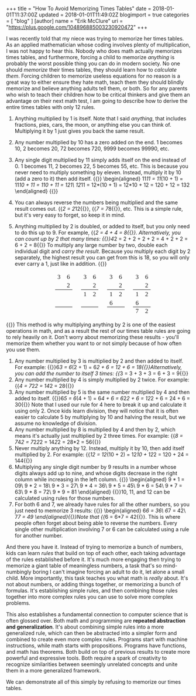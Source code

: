 +++
title = "How To Avoid Memorizing Times Tables"
date = 2018-01-01T11:37:00Z
updated = 2018-01-01T11:49:02Z
blogimport = true 
categories = [ "blog" ]
[author]
	name = "Erik McClure"
	uri = "https://plus.google.com/104896885003230920472"
+++

I was recently told that my niece was trying to memorize her times tables. As an applied mathematician whose coding involves plenty of multiplication, I was not happy to hear this. Nobody who does math actually memorizes times tables, and furthermore, forcing a child to memorize *anything* is probably the worst possible thing you can do in modern society. No one should *memorize* their times tables, they should learn how to *calculate them*. Forcing children to memorize useless equations for no reason is a great way to either ensure they hate math, teach them they should blindly memorize and believe anything adults tell them, or both. So for any parents who wish to teach their children how to be critical thinkers and give them an advantage on their next math test, I am going to describe how to derive the entire times tables with only 12 rules.

 1. Anything multiplied by 1 is itself. Note that I said *anything*, that includes fractions, pies, cars, the moon, or anything else you can think of. Multiplying it by 1 just gives you back the same result.
 
 1. Any number multiplied by 10 has a zero added on the end. 1 becomes 10, 2 becomes 20, 72 becomes 720, 9999 becomes 99990, etc.
 
 1. Any single digit multiplied by 11 simply adds itself on the end instead of 0. 1 becomes 11, 2 becomes 22, 5 becomes 55, etc. This is because you never need to multiply something by eleven. Instead, multiply it by 10 (add a zero to it) then add itself. {{<bmath>}} \begin{aligned} 11*11 = 11*(10 + 1) = 11*10 + 11 = 110 + 11 = 121\\ 12*11 = 12*(10 + 1) = 12*10 + 12 = 120 + 12 = 132 \end{aligned} {{</bmath>}}
 1. You can always reverse the numbers being multiplied and the same result comes out. {{<math>}}12*2 = 2*12{{</math>}}, {{<math>}}8*7 = 7*8{{</math>}}, etc. This is a simple rule, but it's very easy to forget, so keep it in mind.
 
 1. Anything multiplied by 2 is doubled, or added to itself, but you only need to do this up to 9. For example, {{<math>}}4*2 = 4 + 4 = 8{{</math>}}. Alternatively, you can count up by 2 that many times: {{<bmath>}}4*2 = 2 + 2 + 2 + 2 = 4 + 2 + 2 = 6 + 2 = 8{{</bmath>}} To multiply any large number by two, double each individual digit and *carry the result*. Because you multiply each digit by 2 separately, the highest result you can get from this is 18, so you will only ever carry a 1, just like in addition. {{<html>}}<div class="MathJax" id="MathJax-Element-6-Frame" tabindex="0" data-mathml="<math xmlns=&quot;http://www.w3.org/1998/Math/MathML&quot; display=&quot;block&quot;><mtable rowspacing=&quot;4pt&quot; columnspacing=&quot;1em&quot; rowlines=&quot;none solid none solid&quot;><mtr><mtd><mn>3</mn></mtd><mtd><mn>6</mn></mtd></mtr><mtr><mtd /><mtd><mn>2</mn></mtd></mtr><mtr><mtd /><mtd /></mtr><mtr><mtd /><mtd /></mtr><mtr><mtd /><mtd /></mtr></mtable><mspace width=&quot;1em&quot; /><mtable rowspacing=&quot;4pt&quot; columnspacing=&quot;1em&quot; rowlines=&quot;none solid none solid&quot;><mtr><mtd><mn>3</mn></mtd><mtd><mn>6</mn></mtd></mtr><mtr><mtd /><mtd><mn>2</mn></mtd></mtr><mtr><mtd><mn>1</mn></mtd><mtd><mn>2</mn></mtd></mtr><mtr><mtd /><mtd /></mtr><mtr><mtd /><mtd /></mtr></mtable><mspace width=&quot;1em&quot; /><mtable rowspacing=&quot;4pt&quot; columnspacing=&quot;1em&quot; rowlines=&quot;none solid none solid&quot;><mtr><mtd><mn>3</mn></mtd><mtd><mn>6</mn></mtd></mtr><mtr><mtd /><mtd><mn>2</mn></mtd></mtr><mtr><mtd><mn>1</mn></mtd><mtd><mn>2</mn></mtd></mtr><mtr><mtd><mn>6</mn></mtd><mtd /></mtr><mtr><mtd /><mtd /></mtr></mtable><mspace width=&quot;1em&quot; /><mtable rowspacing=&quot;4pt&quot; columnspacing=&quot;1em&quot; rowlines=&quot;none solid none solid&quot;><mtr><mtd><mn>3</mn></mtd><mtd><mn>6</mn></mtd></mtr><mtr><mtd /><mtd><mn>2</mn></mtd></mtr><mtr><mtd><mn>1</mn></mtd><mtd><mn>2</mn></mtd></mtr><mtr><mtd><mn>6</mn></mtd><mtd /></mtr><mtr><mtd><mn>7</mn></mtd><mtd><mn>2</mn></mtd></mtr></mtable></math>" role="presentation" style="text-align: center; position: relative;"><nobr aria-hidden="true"><span class="math" id="MathJax-Span-104" style="width: 19.106em; display: inline-block;"><span style="display: inline-block; position: relative; width: 15.901em; height: 0px; font-size: 120%;"><span style="position: absolute; clip: rect(-1.792em 1015.71em 5.644em -999.997em); top: -2.176em; left: 0em;"><span class="mrow" id="MathJax-Span-105"><span class="mtable" id="MathJax-Span-106" style="padding-right: 0.196em; padding-left: 0.196em;"><span style="display: inline-block; position: relative; width: 2.824em; height: 0px;"><span style="position: absolute; clip: rect(3.657em 1000.45em 10.26em -999.997em); top: -7.24em; left: 0.388em;"><span style="display: inline-block; position: relative; width: 0.516em; height: 0px;"><span style="position: absolute; clip: rect(3.144em 1000.45em 4.17em -999.997em); top: -6.728em; left: 50%; margin-left: -0.253em;"><span class="mtd" id="MathJax-Span-107"><span class="mrow" id="MathJax-Span-108"><span class="mn" id="MathJax-Span-109" style="font-family: MathJax_Main;">3</span></span></span><span style="display: inline-block; width: 0px; height: 3.978em;"></span></span><span style="position: absolute; clip: rect(3.785em 1000em 4.17em -999.997em); top: -5.317em; left: 50%; margin-left: 0em;"><span class="mtd" id="MathJax-Span-113"><span class="mrow" id="MathJax-Span-114"></span></span><span style="display: inline-block; width: 0px; height: 3.978em;"></span></span><span style="position: absolute; clip: rect(3.785em 1000em 4.17em -999.997em); top: -3.907em; left: 50%; margin-left: 0em;"><span class="mtd" id="MathJax-Span-118"><span class="mrow" id="MathJax-Span-119"></span></span><span style="display: inline-block; width: 0px; height: 3.978em;"></span></span><span style="position: absolute; clip: rect(3.785em 1000em 4.17em -999.997em); top: -2.497em; left: 50%; margin-left: 0em;"><span class="mtd" id="MathJax-Span-122"><span class="mrow" id="MathJax-Span-123"></span></span><span style="display: inline-block; width: 0px; height: 3.978em;"></span></span><span style="position: absolute; clip: rect(3.785em 1000em 4.17em -999.997em); top: -1.151em; left: 50%; margin-left: 0em;"><span class="mtd" id="MathJax-Span-126"><span class="mrow" id="MathJax-Span-127"></span></span><span style="display: inline-block; width: 0px; height: 3.978em;"></span></span></span><span style="display: inline-block; width: 0px; height: 7.247em;"></span></span><span style="position: absolute; clip: rect(3.657em 1000.45em 10.26em -999.997em); top: -7.24em; left: 1.926em;"><span style="display: inline-block; position: relative; width: 0.516em; height: 0px;"><span style="position: absolute; clip: rect(3.144em 1000.45em 4.17em -999.997em); top: -6.728em; left: 50%; margin-left: -0.253em;"><span class="mtd" id="MathJax-Span-110"><span class="mrow" id="MathJax-Span-111"><span class="mn" id="MathJax-Span-112" style="font-family: MathJax_Main;">6</span></span></span><span style="display: inline-block; width: 0px; height: 3.978em;"></span></span><span style="position: absolute; clip: rect(3.144em 1000.45em 4.17em -999.997em); top: -5.317em; left: 50%; margin-left: -0.253em;"><span class="mtd" id="MathJax-Span-115"><span class="mrow" id="MathJax-Span-116"><span class="mn" id="MathJax-Span-117" style="font-family: MathJax_Main;">2</span></span></span><span style="display: inline-block; width: 0px; height: 3.978em;"></span></span><span style="position: absolute; clip: rect(3.785em 1000em 4.17em -999.997em); top: -3.907em; left: 50%; margin-left: 0em;"><span class="mtd" id="MathJax-Span-120"><span class="mrow" id="MathJax-Span-121"></span></span><span style="display: inline-block; width: 0px; height: 3.978em;"></span></span><span style="position: absolute; clip: rect(3.785em 1000em 4.17em -999.997em); top: -2.497em; left: 50%; margin-left: 0em;"><span class="mtd" id="MathJax-Span-124"><span class="mrow" id="MathJax-Span-125"></span></span><span style="display: inline-block; width: 0px; height: 3.978em;"></span></span><span style="position: absolute; clip: rect(3.785em 1000em 4.17em -999.997em); top: -1.151em; left: 50%; margin-left: 0em;"><span class="mtd" id="MathJax-Span-128"><span class="mrow" id="MathJax-Span-129"></span></span><span style="display: inline-block; width: 0px; height: 3.978em;"></span></span></span><span style="display: inline-block; width: 0px; height: 7.247em;"></span></span><span style="display: inline-block; overflow: hidden; vertical-align: 0em; border-top: 1.3px solid; width: 2.824em; height: 0px; position: absolute; top: -1.022em; left: 0em;"></span><span style="display: inline-block; overflow: hidden; vertical-align: 0em; border-top: 1.3px solid; width: 2.824em; height: 0px; position: absolute; top: 1.798em; left: 0em;"></span></span></span><span class="mspace" id="MathJax-Span-130" style="height: 0em; vertical-align: 0em; width: 1.029em; display: inline-block; overflow: hidden;"></span><span class="mtable" id="MathJax-Span-131" style="padding-right: 0.196em; padding-left: 0.196em;"><span style="display: inline-block; position: relative; width: 2.824em; height: 0px;"><span style="position: absolute; clip: rect(3.657em 1000.45em 10.26em -999.997em); top: -7.24em; left: 0.388em;"><span style="display: inline-block; position: relative; width: 0.516em; height: 0px;"><span style="position: absolute; clip: rect(3.144em 1000.45em 4.17em -999.997em); top: -6.728em; left: 50%; margin-left: -0.253em;"><span class="mtd" id="MathJax-Span-132"><span class="mrow" id="MathJax-Span-133"><span class="mn" id="MathJax-Span-134" style="font-family: MathJax_Main;">3</span></span></span><span style="display: inline-block; width: 0px; height: 3.978em;"></span></span><span style="position: absolute; clip: rect(3.785em 1000em 4.17em -999.997em); top: -5.317em; left: 50%; margin-left: 0em;"><span class="mtd" id="MathJax-Span-138"><span class="mrow" id="MathJax-Span-139"></span></span><span style="display: inline-block; width: 0px; height: 3.978em;"></span></span><span style="position: absolute; clip: rect(3.144em 1000.45em 4.17em -999.997em); top: -3.907em; left: 50%; margin-left: -0.253em;"><span class="mtd" id="MathJax-Span-143"><span class="mrow" id="MathJax-Span-144"><span class="mn" id="MathJax-Span-145" style="font-family: MathJax_Main;">1</span></span></span><span style="display: inline-block; width: 0px; height: 3.978em;"></span></span><span style="position: absolute; clip: rect(3.785em 1000em 4.17em -999.997em); top: -2.497em; left: 50%; margin-left: 0em;"><span class="mtd" id="MathJax-Span-149"><span class="mrow" id="MathJax-Span-150"></span></span><span style="display: inline-block; width: 0px; height: 3.978em;"></span></span><span style="position: absolute; clip: rect(3.785em 1000em 4.17em -999.997em); top: -1.151em; left: 50%; margin-left: 0em;"><span class="mtd" id="MathJax-Span-153"><span class="mrow" id="MathJax-Span-154"></span></span><span style="display: inline-block; width: 0px; height: 3.978em;"></span></span></span><span style="display: inline-block; width: 0px; height: 7.247em;"></span></span><span style="position: absolute; clip: rect(3.657em 1000.45em 10.26em -999.997em); top: -7.24em; left: 1.926em;"><span style="display: inline-block; position: relative; width: 0.516em; height: 0px;"><span style="position: absolute; clip: rect(3.144em 1000.45em 4.17em -999.997em); top: -6.728em; left: 50%; margin-left: -0.253em;"><span class="mtd" id="MathJax-Span-135"><span class="mrow" id="MathJax-Span-136"><span class="mn" id="MathJax-Span-137" style="font-family: MathJax_Main;">6</span></span></span><span style="display: inline-block; width: 0px; height: 3.978em;"></span></span><span style="position: absolute; clip: rect(3.144em 1000.45em 4.17em -999.997em); top: -5.317em; left: 50%; margin-left: -0.253em;"><span class="mtd" id="MathJax-Span-140"><span class="mrow" id="MathJax-Span-141"><span class="mn" id="MathJax-Span-142" style="font-family: MathJax_Main;">2</span></span></span><span style="display: inline-block; width: 0px; height: 3.978em;"></span></span><span style="position: absolute; clip: rect(3.144em 1000.45em 4.17em -999.997em); top: -3.907em; left: 50%; margin-left: -0.253em;"><span class="mtd" id="MathJax-Span-146"><span class="mrow" id="MathJax-Span-147"><span class="mn" id="MathJax-Span-148" style="font-family: MathJax_Main;">2</span></span></span><span style="display: inline-block; width: 0px; height: 3.978em;"></span></span><span style="position: absolute; clip: rect(3.785em 1000em 4.17em -999.997em); top: -2.497em; left: 50%; margin-left: 0em;"><span class="mtd" id="MathJax-Span-151"><span class="mrow" id="MathJax-Span-152"></span></span><span style="display: inline-block; width: 0px; height: 3.978em;"></span></span><span style="position: absolute; clip: rect(3.785em 1000em 4.17em -999.997em); top: -1.151em; left: 50%; margin-left: 0em;"><span class="mtd" id="MathJax-Span-155"><span class="mrow" id="MathJax-Span-156"></span></span><span style="display: inline-block; width: 0px; height: 3.978em;"></span></span></span><span style="display: inline-block; width: 0px; height: 7.247em;"></span></span><span style="display: inline-block; overflow: hidden; vertical-align: 0em; border-top: 1.3px solid; width: 2.824em; height: 0px; position: absolute; top: -1.022em; left: 0em;"></span><span style="display: inline-block; overflow: hidden; vertical-align: 0em; border-top: 1.3px solid; width: 2.824em; height: 0px; position: absolute; top: 1.798em; left: 0em;"></span></span></span><span class="mspace" id="MathJax-Span-157" style="height: 0em; vertical-align: 0em; width: 1.029em; display: inline-block; overflow: hidden;"></span><span class="mtable" id="MathJax-Span-158" style="padding-right: 0.196em; padding-left: 0.196em;"><span style="display: inline-block; position: relative; width: 2.824em; height: 0px;"><span style="position: absolute; clip: rect(3.657em 1000.45em 10.26em -999.997em); top: -7.24em; left: 0.388em;"><span style="display: inline-block; position: relative; width: 0.516em; height: 0px;"><span style="position: absolute; clip: rect(3.144em 1000.45em 4.17em -999.997em); top: -6.728em; left: 50%; margin-left: -0.253em;"><span class="mtd" id="MathJax-Span-159"><span class="mrow" id="MathJax-Span-160"><span class="mn" id="MathJax-Span-161" style="font-family: MathJax_Main;">3</span></span></span><span style="display: inline-block; width: 0px; height: 3.978em;"></span></span><span style="position: absolute; clip: rect(3.785em 1000em 4.17em -999.997em); top: -5.317em; left: 50%; margin-left: 0em;"><span class="mtd" id="MathJax-Span-165"><span class="mrow" id="MathJax-Span-166"></span></span><span style="display: inline-block; width: 0px; height: 3.978em;"></span></span><span style="position: absolute; clip: rect(3.144em 1000.45em 4.17em -999.997em); top: -3.907em; left: 50%; margin-left: -0.253em;"><span class="mtd" id="MathJax-Span-170"><span class="mrow" id="MathJax-Span-171"><span class="mn" id="MathJax-Span-172" style="font-family: MathJax_Main;">1</span></span></span><span style="display: inline-block; width: 0px; height: 3.978em;"></span></span><span style="position: absolute; clip: rect(3.144em 1000.45em 4.17em -999.997em); top: -2.497em; left: 50%; margin-left: -0.253em;"><span class="mtd" id="MathJax-Span-176"><span class="mrow" id="MathJax-Span-177"><span class="mn" id="MathJax-Span-178" style="font-family: MathJax_Main;">6</span></span></span><span style="display: inline-block; width: 0px; height: 3.978em;"></span></span><span style="position: absolute; clip: rect(3.785em 1000em 4.17em -999.997em); top: -1.151em; left: 50%; margin-left: 0em;"><span class="mtd" id="MathJax-Span-181"><span class="mrow" id="MathJax-Span-182"></span></span><span style="display: inline-block; width: 0px; height: 3.978em;"></span></span></span><span style="display: inline-block; width: 0px; height: 7.247em;"></span></span><span style="position: absolute; clip: rect(3.657em 1000.45em 10.26em -999.997em); top: -7.24em; left: 1.926em;"><span style="display: inline-block; position: relative; width: 0.516em; height: 0px;"><span style="position: absolute; clip: rect(3.144em 1000.45em 4.17em -999.997em); top: -6.728em; left: 50%; margin-left: -0.253em;"><span class="mtd" id="MathJax-Span-162"><span class="mrow" id="MathJax-Span-163"><span class="mn" id="MathJax-Span-164" style="font-family: MathJax_Main;">6</span></span></span><span style="display: inline-block; width: 0px; height: 3.978em;"></span></span><span style="position: absolute; clip: rect(3.144em 1000.45em 4.17em -999.997em); top: -5.317em; left: 50%; margin-left: -0.253em;"><span class="mtd" id="MathJax-Span-167"><span class="mrow" id="MathJax-Span-168"><span class="mn" id="MathJax-Span-169" style="font-family: MathJax_Main;">2</span></span></span><span style="display: inline-block; width: 0px; height: 3.978em;"></span></span><span style="position: absolute; clip: rect(3.144em 1000.45em 4.17em -999.997em); top: -3.907em; left: 50%; margin-left: -0.253em;"><span class="mtd" id="MathJax-Span-173"><span class="mrow" id="MathJax-Span-174"><span class="mn" id="MathJax-Span-175" style="font-family: MathJax_Main;">2</span></span></span><span style="display: inline-block; width: 0px; height: 3.978em;"></span></span><span style="position: absolute; clip: rect(3.785em 1000em 4.17em -999.997em); top: -2.497em; left: 50%; margin-left: 0em;"><span class="mtd" id="MathJax-Span-179"><span class="mrow" id="MathJax-Span-180"></span></span><span style="display: inline-block; width: 0px; height: 3.978em;"></span></span><span style="position: absolute; clip: rect(3.785em 1000em 4.17em -999.997em); top: -1.151em; left: 50%; margin-left: 0em;"><span class="mtd" id="MathJax-Span-183"><span class="mrow" id="MathJax-Span-184"></span></span><span style="display: inline-block; width: 0px; height: 3.978em;"></span></span></span><span style="display: inline-block; width: 0px; height: 7.247em;"></span></span><span style="display: inline-block; overflow: hidden; vertical-align: 0em; border-top: 1.3px solid; width: 2.824em; height: 0px; position: absolute; top: -1.022em; left: 0em;"></span><span style="display: inline-block; overflow: hidden; vertical-align: 0em; border-top: 1.3px solid; width: 2.824em; height: 0px; position: absolute; top: 1.798em; left: 0em;"></span></span></span><span class="mspace" id="MathJax-Span-185" style="height: 0em; vertical-align: 0em; width: 1.029em; display: inline-block; overflow: hidden;"></span><span class="mtable" id="MathJax-Span-186" style="padding-right: 0.196em; padding-left: 0.196em;"><span style="display: inline-block; position: relative; width: 2.824em; height: 0px;"><span style="position: absolute; clip: rect(3.721em 1000.52em 10.388em -999.997em); top: -7.304em; left: 0.388em;"><span style="display: inline-block; position: relative; width: 0.516em; height: 0px;"><span style="position: absolute; clip: rect(3.144em 1000.45em 4.17em -999.997em); top: -6.728em; left: 50%; margin-left: -0.253em;"><span class="mtd" id="MathJax-Span-187"><span class="mrow" id="MathJax-Span-188"><span class="mn" id="MathJax-Span-189" style="font-family: MathJax_Main;">3</span></span></span><span style="display: inline-block; width: 0px; height: 3.978em;"></span></span><span style="position: absolute; clip: rect(3.785em 1000em 4.17em -999.997em); top: -5.317em; left: 50%; margin-left: 0em;"><span class="mtd" id="MathJax-Span-193"><span class="mrow" id="MathJax-Span-194"></span></span><span style="display: inline-block; width: 0px; height: 3.978em;"></span></span><span style="position: absolute; clip: rect(3.144em 1000.45em 4.17em -999.997em); top: -3.907em; left: 50%; margin-left: -0.253em;"><span class="mtd" id="MathJax-Span-198"><span class="mrow" id="MathJax-Span-199"><span class="mn" id="MathJax-Span-200" style="font-family: MathJax_Main;">1</span></span></span><span style="display: inline-block; width: 0px; height: 3.978em;"></span></span><span style="position: absolute; clip: rect(3.144em 1000.45em 4.17em -999.997em); top: -2.497em; left: 50%; margin-left: -0.253em;"><span class="mtd" id="MathJax-Span-204"><span class="mrow" id="MathJax-Span-205"><span class="mn" id="MathJax-Span-206" style="font-family: MathJax_Main;">6</span></span></span><span style="display: inline-block; width: 0px; height: 3.978em;"></span></span><span style="position: absolute; clip: rect(3.08em 1000.52em 4.17em -999.997em); top: -1.151em; left: 50%; margin-left: -0.253em;"><span class="mtd" id="MathJax-Span-209"><span class="mrow" id="MathJax-Span-210"><span class="mn" id="MathJax-Span-211" style="font-family: MathJax_Main;">7</span></span></span><span style="display: inline-block; width: 0px; height: 3.978em;"></span></span></span><span style="display: inline-block; width: 0px; height: 7.311em;"></span></span><span style="position: absolute; clip: rect(3.657em 1000.45em 10.26em -999.997em); top: -7.24em; left: 1.926em;"><span style="display: inline-block; position: relative; width: 0.516em; height: 0px;"><span style="position: absolute; clip: rect(3.144em 1000.45em 4.17em -999.997em); top: -6.728em; left: 50%; margin-left: -0.253em;"><span class="mtd" id="MathJax-Span-190"><span class="mrow" id="MathJax-Span-191"><span class="mn" id="MathJax-Span-192" style="font-family: MathJax_Main;">6</span></span></span><span style="display: inline-block; width: 0px; height: 3.978em;"></span></span><span style="position: absolute; clip: rect(3.144em 1000.45em 4.17em -999.997em); top: -5.317em; left: 50%; margin-left: -0.253em;"><span class="mtd" id="MathJax-Span-195"><span class="mrow" id="MathJax-Span-196"><span class="mn" id="MathJax-Span-197" style="font-family: MathJax_Main;">2</span></span></span><span style="display: inline-block; width: 0px; height: 3.978em;"></span></span><span style="position: absolute; clip: rect(3.144em 1000.45em 4.17em -999.997em); top: -3.907em; left: 50%; margin-left: -0.253em;"><span class="mtd" id="MathJax-Span-201"><span class="mrow" id="MathJax-Span-202"><span class="mn" id="MathJax-Span-203" style="font-family: MathJax_Main;">2</span></span></span><span style="display: inline-block; width: 0px; height: 3.978em;"></span></span><span style="position: absolute; clip: rect(3.785em 1000em 4.17em -999.997em); top: -2.497em; left: 50%; margin-left: 0em;"><span class="mtd" id="MathJax-Span-207"><span class="mrow" id="MathJax-Span-208"></span></span><span style="display: inline-block; width: 0px; height: 3.978em;"></span></span><span style="position: absolute; clip: rect(3.144em 1000.45em 4.17em -999.997em); top: -1.151em; left: 50%; margin-left: -0.253em;"><span class="mtd" id="MathJax-Span-212"><span class="mrow" id="MathJax-Span-213"><span class="mn" id="MathJax-Span-214" style="font-family: MathJax_Main;">2</span></span></span><span style="display: inline-block; width: 0px; height: 3.978em;"></span></span></span><span style="display: inline-block; width: 0px; height: 7.247em;"></span></span><span style="display: inline-block; overflow: hidden; vertical-align: 0em; border-top: 1.3px solid; width: 2.824em; height: 0px; position: absolute; top: -1.022em; left: 0em;"></span><span style="display: inline-block; overflow: hidden; vertical-align: 0em; border-top: 1.3px solid; width: 2.824em; height: 0px; position: absolute; top: 1.798em; left: 0em;"></span></span></span></span><span style="display: inline-block; width: 0px; height: 2.183em;"></span></span></span><span style="display: inline-block; overflow: hidden; vertical-align: -3.996em; border-left: 0px solid; width: 0px; height: 8.619em;"></span></span></nobr><span class="MJX_Assistive_MathML MJX_Assistive_MathML_Block" role="presentation"></span></div>
 
 <!--\begin{aligned} \begin{matrix} 3 & 6\\ & 2\\ \hline & \\ & \\ \hline &  \end{matrix}\quad \begin{matrix} 3 & 6\\ & 2\\ \hline 1 & 2\\ & \\ \hline &  \end{matrix}\quad \begin{matrix} 3 & 6\\ & 2\\ \hline 1 & 2\\ 6 & \\ \hline &  \end{matrix}\quad \begin{matrix} 3 & 6\\ & 2\\ \hline 1 & 2\\ 6 & \\ \hline 7 & 2 \end{matrix} \end{aligned}-->{{</html>}} This method is why multiplying anything by 2 is one of the easiest operations in math, and as a result the rest of our times table rules are going to rely heavily on it. Don't worry about memorizing these results - you'll memorize them whether you want to or not simply because of how often you use them.
 1. Any number multiplied by 3 is multiplied by 2 and then added to itself. For example: {{<bmath>}}6*3 = 6*(2 + 1) = 6*2 + 6 = 12 + 6 = 18{{</bmath>}}Alternatively, you can add the number to itself 3 times: {{<math>}}3*3 = 3 + 3 + 3 = 6 + 3 = 9{{</math>}}
 1. Any number multiplied by 4 is simply multiplied by 2 twice. For example: {{<math>}}7*4 = 7*2*2 = 14*2 = 28{{</math>}}
 1. Any number multiplied by 5 is the same number multiplied by 4 and then added to itself. {{<bmath>}}6*5 = 6*(4 + 1) = 6*4 + 6 = 6*2*2 + 6 = 12*2 + 6 = 24 + 6 = 30{{</bmath>}} Note that I used our rule for 4 here to break it up and calculate it using only 2. Once kids learn division, they will notice that it is often easier to calculate 5 by multiplying by 10 and halving the result, but we assume no knowledge of division.
 1. Any number multiplied by 8 is multiplied by 4 and then by 2, which means it's actually just multiplied by 2 three times. For example: {{<math>}}7*8 = 7*4*2 = 7*2*2*2 = 14*2*2 = 28*2 = 56{{</math>}}
 1. Never multiply anything by 12. Instead, multiply it by 10, then add itself multiplied by 2. For example: {{<math>}}12*12 = 12*(10 + 2) = 12*10 + 12*2 = 120 + 24 = 144{{</math>}}
 1. Multiplying any single digit number by 9 results in a number whose digits always add up to nine, and whose digits decrease in the right column while increasing in the left column. {{<bmath>}} \begin{aligned} 9 * 1 = 09\\ 9 * 2 = 18\\ 9 * 3 = 27\\ 9 * 4 = 36\\ 9 * 5 = 45\\ 9 * 6 = 54\\ 9 * 7 = 63\\ 9 * 8 = 72\\ 9 * 9 = 81 \end{aligned} {{</bmath>}}10, 11, and 12 can be calculated using rules for those numbers.
 1. For both 6 and 7, we already have rules for all the other numbers, so you just need to memorize 3 results: {{<bmath>}} \begin{aligned} 6*6 = 36\\ 6*7 = 42\\ 7*7 = 49 \end{aligned}{{</bmath>}}Note that {{<math>}}7*6 = 6*7 = 42{{</math>}}. This is where people often forget about being able to reverse the numbers. Every single other multiplication involving 7 or 6 can be calculated using a rule for another number.
 
And there you have it. Instead of trying to memorize a bunch of numbers, kids can learn *rules* that build on top of each other, each taking advantage of the rules established before it. It's much more engaging then trying to memorize a giant table of meaningless numbers, a task that's so mind-numbingly boring I can't imagine forcing an adult to do it, let alone a small child. More importantly, this task teaches you what math is *really* about. It's not about numbers, or adding things together, or memorizing a bunch of formulas. It's establishing simple rules, and then combining those rules together into more complex rules you can use to solve more complex problems.  

This also establishes a fundamental connection to computer science that is often glossed over. Both math and programming are **repeated abstraction and generalization**. It's about combining simple rules into a more generalized rule, which can then be abstracted into a simpler form and combined to create even more complex rules. Programs start with machine instructions, while math starts with propositions. Programs have functions, and math has theorems. Both build on top of previous results to create more powerful and expressive tools. Both require a spark of creativity to recognize similarities between seemingly unrelated concepts and unite them in a more generalized framework.  

We can demonstrate all of this simply by refusing to memorize our times tables.
